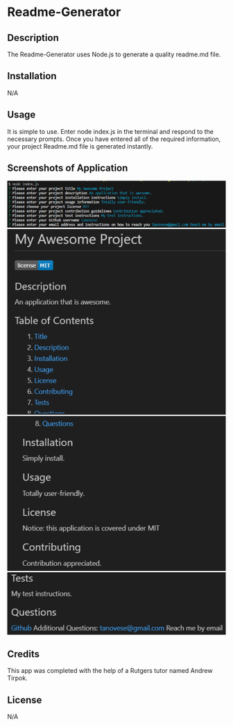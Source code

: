 # Readme-Generator

## Description

The Readme-Generator uses Node.js to generate a quality readme.md file.

## Installation

N/A

## Usage

It is simple to use. Enter node index.js in the terminal and respond to the necessary prompts. Once you have entered all of the required information, your project Readme.md file is generated instantly.

## Screenshots of Application

![](./images/Screenshot%202023-06-15%20164711.png)
![](./images/Screenshot%202023-06-15%20164608.png)
![](./images/Screenshot%202023-06-15%20165013.png)
![](./images/Screenshot%202023-06-15%20165025.png)

## Credits

This app was completed with the help of a Rutgers tutor named Andrew Tirpok.

## License

N/A